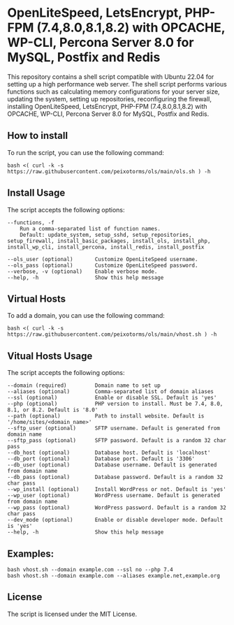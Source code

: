 # OpenLiteSpeed, LetsEncrypt, PHP-FPM (7.4,8.0,8.1,8.2) with OPCACHE, WP-CLI, Percona Server 8.0 for MySQL, Postfix and Redis

This repository contains a shell script compatible with Ubuntu 22.04 for setting up a high performance web server.
The shell script performs various functions such as calculating memory configurations for your server size, updating the system, setting up repositories, reconfiguring the firewall, installing OpenLiteSpeed, LetsEncrypt, PHP-FPM (7.4,8.0,8.1,8.2) with OPCACHE, WP-CLI, Percona Server 8.0 for MySQL, Postfix and Redis.

## How to install

To run the script, you can use the following command:

```bash <( curl -k -s https://raw.githubusercontent.com/peixotorms/ols/main/ols.sh ) -h```

## Install Usage

The script accepts the following options:

```
--functions, -f
    Run a comma-separated list of function names. 
    Default: update_system, setup_sshd, setup_repositories, setup_firewall, install_basic_packages, install_ols, install_php, install_wp_cli, install_percona, install_redis, install_postfix

--ols_user (optional)       Customize OpenLiteSpeed username.
--ols_pass (optional)       Customize OpenLiteSpeed password.
--verbose, -v (optional)    Enable verbose mode.
--help, -h                  Show this help message

```

## Virtual Hosts

To add a domain, you can use the following command:

```bash <( curl -k -s https://raw.githubusercontent.com/peixotorms/ols/main/vhost.sh ) -h```

## Vitual Hosts Usage

The script accepts the following options:

```
--domain (required)         Domain name to set up
--aliases (optional)        Comma-separated list of domain aliases
--ssl (optional)            Enable or disable SSL. Default is 'yes'
--php (optional)            PHP version to install. Must be 7.4, 8.0, 8.1, or 8.2. Default is '8.0'
--path (optional)           Path to install website. Default is '/home/sites/<domain_name>'
--sftp_user (optional)      SFTP username. Default is generated from domain name
--sftp_pass (optional)      SFTP password. Default is a random 32 char pass
--db_host (optional)        Database host. Default is 'localhost'
--db_port (optional)        Database port. Default is '3306'
--db_user (optional)        Database username. Default is generated from domain name
--db_pass (optional)        Database password. Default is a random 32 char pass
--wp_install (optional)     Install WordPress or not. Default is 'yes'
--wp_user (optional)        WordPress username. Default is generated from domain name
--wp_pass (optional)        WordPress password. Default is a random 32 char pass
--dev_mode (optional)       Enable or disable developer mode. Default is 'yes'
--help, -h                  Show this help message

```

## Examples:
```
bash vhost.sh --domain example.com --ssl no --php 7.4
bash vhost.sh --domain example.com --aliases example.net,example.org
```

## License

The script is licensed under the MIT License.
